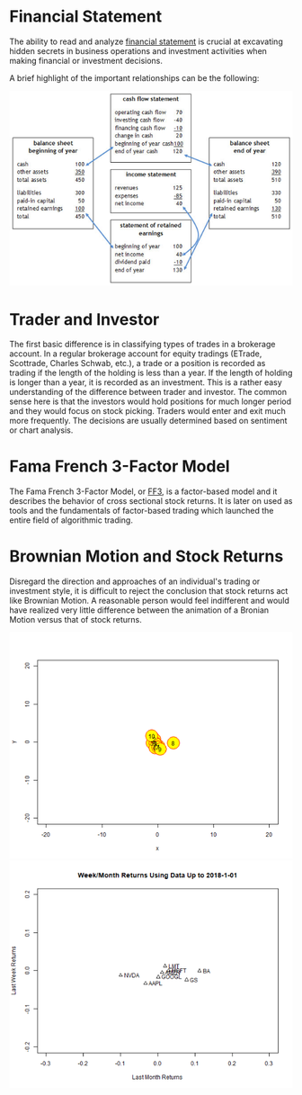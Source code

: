 # Financial Statement

The ability to read and analyze [financial statement](https://www.investopedia.com/terms/f/financial-statements.asp) is crucial at excavating hidden secrets in business operations and investment activities when making financial or investment decisions.

A brief highlight of the important relationships can be the following:
<p align="center"><img src="https://github.com/yiqiao-yin/Introduction-to-Machine-Learning-Big-Data-and-Application/blob/main/pics/relations-between-financial-statement-example.jpg"/></p>

# Trader and Investor

The first basic difference is in classifying types of trades in a brokerage account. In a regular brokerage account for equity tradings (ETrade, Scottrade, Charles Schwab, etc.), a trade or a position is recorded as trading if the length of the holding is less than a year. If the length of holding is longer than a year, it is recorded as an investment. This is a rather easy understanding of the difference between trader and investor. The common sense here is that the investors would hold positions for much longer period and they would focus on stock picking. Traders would enter and exit much more frequently. The decisions are usually determined based on sentiment or chart analysis.

# Fama French 3-Factor Model

The Fama French 3-Factor Model, or [FF3](https://en.wikipedia.org/wiki/Fama%E2%80%93French_three-factor_model), is a factor-based model and it describes the behavior of cross sectional stock returns. It is later on used as tools and the fundamentals of factor-based trading which launched the entire field of algorithmic trading.

# Brownian Motion and Stock Returns

Disregard the direction and approaches of an individual's trading or investment style, it is difficult to reject the conclusion that stock returns act like Brownian Motion. A reasonable person would feel indifferent and would have realized very little difference between the animation of a Bronian Motion versus that of stock returns.

<p align="center", width="30px"><img src="https://github.com/yiqiao-yin/Introduction-to-Machine-Learning-Big-Data-and-Application/blob/main/pics/brownian-motion.gif"/>
<img src="https://github.com/yiqiao-yin/Introduction-to-Machine-Learning-Big-Data-and-Application/blob/main/pics/cross-section-stock-returns.gif"/></p>
